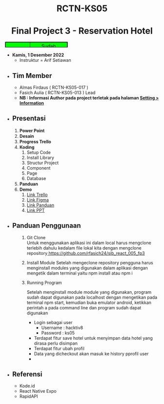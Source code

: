 <h1 align="center">RCTN-KS05</h1>
<h1 align="center">Final Project 3 - Reservation Hotel</h1>
<table style="height: 18px; width: 40.6406%; border-collapse: collapse; border-style: solid; border-color: #000000; background-color: #00ff00;" border="1">
<tbody>
<tr style="height: 18px;">
<td style="width: 10.2409%; height: 18px; text-align: center;">Status</td>
<td style="width: 17.6138%; height: 18px; text-align: center;">Sudah Mentoring</td>
</tr>
</tbody>
</table>
<ul>
<li><strong>Kamis, 1 Desember 2022</strong>
<ul>
<li>Instruktur = Arif Setiawan</li>
</ul>
</li>
</ul>
<ul>
<li>
<h2><strong>Tim Member</strong></h2>
<ul>
<li>Almas Firdaus ( RCTN-KS05-017 )</li>
<li>Fasich Aulia ( RCTN-KS05-013 ) Lead</li>
<li><strong>NB : Informasi Author pada project terletak pada halaman <span style="text-decoration: underline;">Setting &gt; Information</span></strong></li>
</ul>
</li>
<li>
<h2><strong>Presentasi</strong></h2>
<ol>
<li><strong>Power Point&nbsp;<img src="https://cdn.pixabay.com/photo/2017/03/28/01/46/check-mark-2180770_1280.png" alt="" width="15" height="15" /></strong></li>
<li><strong>Desain <img src="https://cdn.pixabay.com/photo/2017/03/28/01/46/check-mark-2180770_1280.png" alt="" width="15" height="15" /></strong></li>
<li><strong>Progress Trello <img src="https://cdn.pixabay.com/photo/2017/03/28/01/46/check-mark-2180770_1280.png" alt="" width="15" height="15" /></strong></li>
<li><strong>Koding <img src="https://cdn.pixabay.com/photo/2017/03/28/01/46/check-mark-2180770_1280.png" alt="" width="15" height="15" /></strong>
<ol>
<li>Setup Code</li>
<li>Install Library</li>
<li>Structur Project</li>
<li>Component</li>
<li>Page</li>
<li>Database</li>
</ol>
</li>
<li><strong>Panduan <img src="https://cdn.pixabay.com/photo/2017/03/28/01/46/check-mark-2180770_1280.png" alt="" width="15" height="15" /></strong></li>
<li><strong>Demo <img src="https://cdn.pixabay.com/photo/2017/03/28/01/46/check-mark-2180770_1280.png" alt="" width="15" height="15" /></strong>
<ol>
<li><a href="https://trello.com/invite/b/GbptzXdd/ATTI59df1a1b0aa31d03dd24ba549bbefdacCEDB4566/project-kelompok-7-rctn-ks05" target="_blank" rel="noreferrer noopener">Link Trello</a></li>
<li><a href="https://www.figma.com/file/3kMBQueH9tR2sO71WjuPg4/Untitled?node-id=2%3A214&amp;t=imK0PHw9UoM8KHxA-1" target="_blank" rel="noreferrer noopener">Link Figma</a></li>
<li><a href="https://drive.google.com/file/d/1LhR3xuDHlc6aNUYEeX_cixpF8sO4NKo3/view?usp=sharing" target="_blank" rel="noreferrer noopener">Link Panduan</a></li>
<li><a href="https://docs.google.com/presentation/d/19vWFluUcFTPmIxvIRsDJ9qEomn4G79AL/edit?usp=sharing&amp;ouid=101891266544378704929&amp;rtpof=true&amp;sd=true" target="_blank" rel="noreferrer noopener">Link PPT</a></li>
</ol>
</li>
</ol>
</li>
<li>
<h2><strong>Panduan Penggunaan</strong></h2>
<ol>
<li style="list-style-type: none;">
<ol>
<li>
<p>Git Clone<br />Untuk menggunakan aplikasi ini dalam local harus mengclone terlebih dahulu kedalam file lokal kita dengan mengclone repository<a href="https://github.com/rfasich24/sib_react_005_fp3"> https://github.com/rfasich24/sib_react_005_fp3</a></p>
</li>
<li>
<p>Install Module Setelah mengeclone repository pengguna harus menginstall modules yang digunakan dalam aplikasi dengan mengetik dalam terminal yaitu npm install atau npm i&nbsp;</p>
</li>
<li>Running Program<br />
<p>Setelah menginstall module module yang digunakan, program sudah dapat digunakan pada localhost dengan mengetikan pada terminal npm start, kemudian buka emulator android, ketikkan perintah a pada command line dan program sudah dapat digunakan</p>
<ul>
<li>Login sebagai user&nbsp;
<ul>
<li>Username : hacktiv8</li>
<li>Password : ks05</li>
</ul>
</li>
<li>Terdapat fitur save hotel untuk menyimpan data hotel yang dirasa perlu disimpan</li>
<li>Terdapat fitur ubah profil</li>
<li>Data yang dicheckout akan masuk ke history pprofil user</li>
<li>&nbsp;</li>
</ul>
</li>
</ol>
</li>
</ol>
</li>
<li>
<h2><strong>Referensi</strong></h2>
<ul>
<li>Kode.id</li>
<li>React Native Expo</li>
<li>RapidAPI</li>
</ul>
</li>
</ul>

